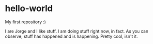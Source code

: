 # hello-world
My first repository :)

I are Jorge and I like stuff. I am doing stuff right now, in fact. As you can observe, stuff has happened and is happening. Pretty cool, isn't it. 
